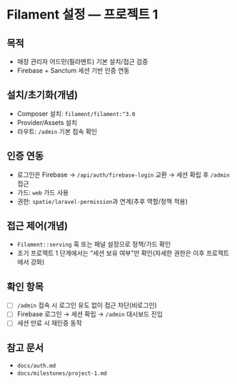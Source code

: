 # Filament 설정 — 프로젝트 1

## 목적
- 매장 관리자 어드민(필라멘트) 기본 설치/접근 검증
- Firebase + Sanctum 세션 기반 인증 연동

## 설치/초기화(개념)
- Composer 설치: `filament/filament:^3.0`
- Provider/Assets 설치
- 라우트: `/admin` 기본 접속 확인

## 인증 연동
- 로그인은 Firebase → `/api/auth/firebase-login` 교환 → 세션 확립 후 `/admin` 접근
- 가드: `web` 가드 사용
- 권한: `spatie/laravel-permission`과 연계(추후 역할/정책 적용)

## 접근 제어(개념)
- `Filament::serving` 훅 또는 패널 설정으로 정책/가드 확인
- 초기 프로젝트 1 단계에서는 “세션 보유 여부”만 확인(자세한 권한은 이후 프로젝트에서 강화)

## 확인 항목
- [ ] `/admin` 접속 시 로그인 유도 없이 접근 차단(비로그인)
- [ ] Firebase 로그인 → 세션 확립 → `/admin` 대시보드 진입
- [ ] 세션 만료 시 재인증 동작

## 참고 문서
- `docs/auth.md`
- `docs/milestones/project-1.md`
